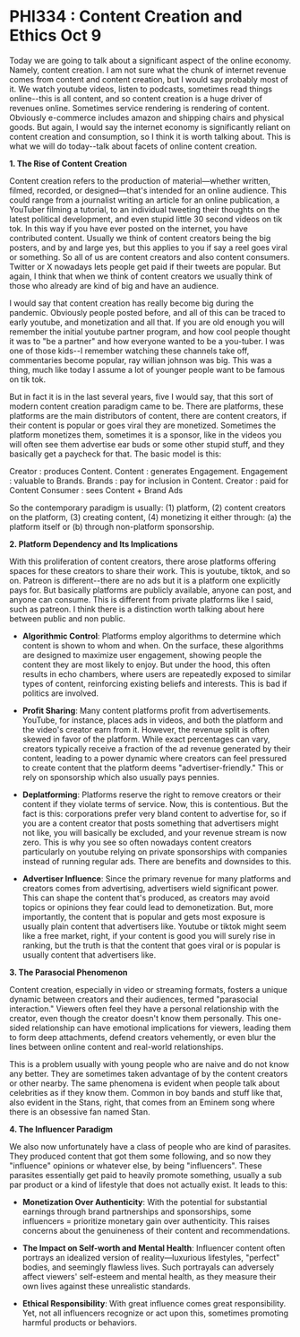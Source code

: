 # PHI334 : Content Creation and Ethics Oct 9

Today we are going to talk about a significant aspect of the online economy. Namely, content creation. I am not sure what the chunk of internet revenue comes from content and content creation, but I would say probably most of it. We watch youtube videos, listen to podcasts, sometimes read things online--this is all content, and so content creation is a huge driver of revenues online. Sometimes service rendering is rendering of content. Obviously e-commerce includes amazon and shipping chairs and physical goods. But again, I would say the internet economy is significantly reliant on content creation and consumption, so I think it is worth talking about. This is what we will do today--talk about facets of online content creation. 

**1. The Rise of Content Creation**

Content creation refers to the production of material—whether written, filmed, recorded, or designed—that's intended for an online audience. This could range from a journalist writing an article for an online publication, a YouTuber filming a tutorial, to an individual tweeting their thoughts on the latest political development, and even stupid little 30 second videos on tik tok. In this way if you have ever posted on the internet, you have contributed content. Usually we think of content creators being the big posters, and by and large yes, but this applies to you if say a reel goes viral or something. So all of us are content creators and also content consumers. Twitter or X nowadays lets people get paid if their tweets are popular. But again, I think that when we think of content creators we usually think of those who already are kind of big and have an audience.

I would say that content creation has really become big during the pandemic. Obviously people posted before, and all of this can be traced to early youtube, and monetization and all that. If you are old enough you will remember the initial youtube partner program, and how cool people thought it was to "be a partner" and how everyone wanted to be a you-tuber. I was one of those kids--I remember watching these channels take off, commentaries become popular, ray willian johnson was big. This was a thing, much like today I assume a lot of younger people want to be famous on tik tok. 

But in fact it is in the last several years, five I would say, that this sort of modern content creation paradigm came to be. There are platforms, these platforms are the main distributors of content, there are content creators, if their content is popular or goes viral they are monetized. Sometimes the platform monetizes them, sometimes it is a sponsor, like in the videos you will often see them advertise ear buds or some other stupid stuff, and they basically get a paycheck for that. The basic model is this: 

Creator : produces Content.
Content : generates Engagement. 
Engagement : valuable to Brands. 
Brands : pay for inclusion in Content. 
Creator : paid for Content 
Consumer : sees Content + Brand Ads

So the contemporary paradigm is usually: (1) platform, (2) content creators on the platform, (3) creating content, (4) monetizing it either through: (a) the platform itself or (b) through non-platform sponsorship. 

**2. Platform Dependency and Its Implications**

With this proliferation of content creators, there arose platforms offering spaces for these creators to share their work. This is youtube, tiktok, and so on. Patreon is different--there are no ads but it is a platform one explicitly pays for. But basically platforms are publicly available, anyone can post, and anyone can consume. This is different from private platforms like I said, such as patreon. I think there is a distinction worth talking about here between public and non public. 

* **Algorithmic Control**: Platforms employ algorithms to determine which content is shown to whom and when. On the surface, these algorithms are designed to maximize user engagement, showing people the content they are most likely to enjoy. But under the hood, this often results in echo chambers, where users are repeatedly exposed to similar types of content, reinforcing existing beliefs and interests. This is bad if politics are involved. 

* **Profit Sharing**: Many content platforms profit from advertisements. YouTube, for instance, places ads in videos, and both the platform and the video's creator earn from it. However, the revenue split is often skewed in favor of the platform. While exact percentages can vary, creators typically receive a fraction of the ad revenue generated by their content, leading to a power dynamic where creators can feel pressured to create content that the platform deems "advertiser-friendly." This or rely on sponsorship which also usually pays pennies. 

* **Deplatforming**: Platforms reserve the right to remove creators or their content if they violate terms of service. Now, this is contentious. But the fact is this: corporations prefer very bland content to advertise for, so if you are a content creator that posts something that advertisers might not like, you will basically be excluded, and your revenue stream is now zero. This is why you see so often nowadays content creators particularly on youtube relying on private sponsorships with companies instead of running regular ads. There are benefits and downsides to this. 

* **Advertiser Influence**: Since the primary revenue for many platforms and creators comes from advertising, advertisers wield significant power. This can shape the content that's produced, as creators may avoid topics or opinions they fear could lead to demonetization. But, more importantly, the content that is popular and gets most exposure is usually plain content that advertisers like. Youtube or tiktok might seem like a free market, right, if your content is good you will surely rise in ranking, but the truth is that the content that goes viral or is popular is usually content that advertisers like. 

**3. The Parasocial Phenomenon**

Content creation, especially in video or streaming formats, fosters a unique dynamic between creators and their audiences, termed "parasocial interaction." Viewers often feel they have a personal relationship with the creator, even though the creator doesn't know them personally. This one-sided relationship can have emotional implications for viewers, leading them to form deep attachments, defend creators vehemently, or even blur the lines between online content and real-world relationships.

This is a problem usually with young people who are naive and do not know any better. They are sometimes taken advantage of by the content creators or other nearby. The same phenomena is evident when people talk about celebrities as if they know them. Common in boy bands and stuff like that, also evident in the Stans, right, that comes from an Eminem song where there is an obsessive fan named Stan. 

**4. The Influencer Paradigm**

We also now unfortunately have a class of people who are kind of parasites. They produced content that got them some following, and so now they "influence" opinions or whatever else, by being "influencers". These parasites essentially get paid to heavily promote something, usually a sub par product or a kind of lifestyle that does not actually exist. It leads to this:

* **Monetization Over Authenticity**: With the potential for substantial earnings through brand partnerships and sponsorships, some influencers = prioritize monetary gain over authenticity. This raises concerns about the genuineness of their content and recommendations.

* **The Impact on Self-worth and Mental Health**: Influencer content often portrays an idealized version of reality—luxurious lifestyles, "perfect" bodies, and seemingly flawless lives. Such portrayals can adversely affect viewers' self-esteem and mental health, as they measure their own lives against these unrealistic standards.

* **Ethical Responsibility**: With great influence comes great responsibility. Yet, not all influencers recognize or act upon this, sometimes promoting harmful products or behaviors.